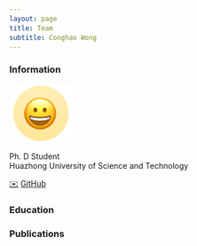 ```yaml
---
layout: page
title: Team
subtitle: Conghao Wong
---
```

<!--
 * @Author: Conghao Wong
 * @Date: 2023-03-03 17:44:52
 * @LastEditors: Conghao Wong
 * @LastEditTime: 2023-03-03 18:31:23
 * @Description: file content
 * @Github: https://cocoon2wong.github.io
 * Copyright 2023 Conghao Wong, All Rights Reserved.
-->

<link rel="stylesheet" type="text/css" href="/assets/css/user.css">

### Information

<div class="cv_image">
    <div>
        <p></p>
        <img src="/assets/img/team/conghaowong.png">
    </div>
    <div>
        <p>
            Ph. D Student <br/>
            Huazhong University of Science and Technology
        </p>
        <div>
            <a class="btn btn-info btn-lg get-started-btn" href="mailto:conghaowong@icloud.com">✉️</a>
            <a class="btn btn-info btn-lg get-started-btn" href="https://github.com/cocoon2wong">GitHub</a>
        </div>
    </div>
</div>

### Education

### Publications
